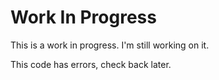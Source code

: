 # Work In Progress

This is a work in progress. I'm still working on it.

This code has errors, check back later.

